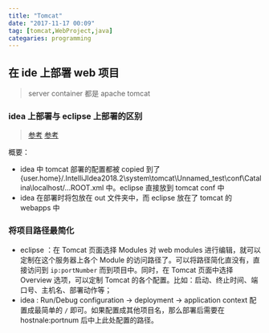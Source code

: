 ```yaml
---
title: "Tomcat"
date: "2017-11-17 00:09"
tag: [tomcat,WebProject,java]
categaries: programming
---
```


## 在 ide 上部署 web 项目

> server container 都是 apache tomcat

### idea 上部署与 eclipse 上部署的区别

> [参考](https://blog.csdn.net/Victor_Cindy1/article/details/72680553)
> [参考](https://blog.csdn.net/qq_33442160/article/details/81347319)

概要：

- idea 中 tomcat 部署的配置都被 copied 到了 {user.home}/.IntelliJIdea2018.2\system\tomcat\Unnamed_test\conf\Catalina\localhost/...ROOT.xml 中。eclipse 直接放到 tomcat conf 中
- idea 在部署时将包放在 out 文件夹中，而 eclipse 放在了 tomcat 的 webapps 中

### 将项目路径最简化

- eclipse ：在 Tomcat 页面选择 Modules 对 web modules 进行编辑，就可以定制在这个服务器上各个 Module 的访问路径了。可以将路径简化直没有，直接访问到 `ip:portNumber` 而到项目中。同时，在 Tomcat 页面中选择 Overview 选项，可以定制 Tomcat 的各个配置。比如：启动、终止时间、端口号、主机名、部署动作等；
- idea : Run/Debug configuration -> deployment -> application context 配置成最简单的 `/` 即可。如果配置成其他项目名，那么部署后需要在 hostnale:portnum 后中上此处配置的路径。
